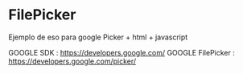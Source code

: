 FilePicker
==========

Ejemplo de eso para google Picker + html + javascript

GOOGLE SDK  : https://developers.google.com/
GOOGLE FilePicker : https://developers.google.com/picker/

